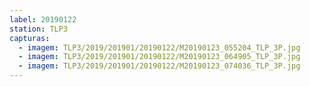 ```yaml
---
label: 20190122
station: TLP3
capturas:
  - imagem: TLP3/2019/201901/20190122/M20190123_055204_TLP_3P.jpg
  - imagem: TLP3/2019/201901/20190122/M20190123_064905_TLP_3P.jpg
  - imagem: TLP3/2019/201901/20190122/M20190123_074036_TLP_3P.jpg
---
```

